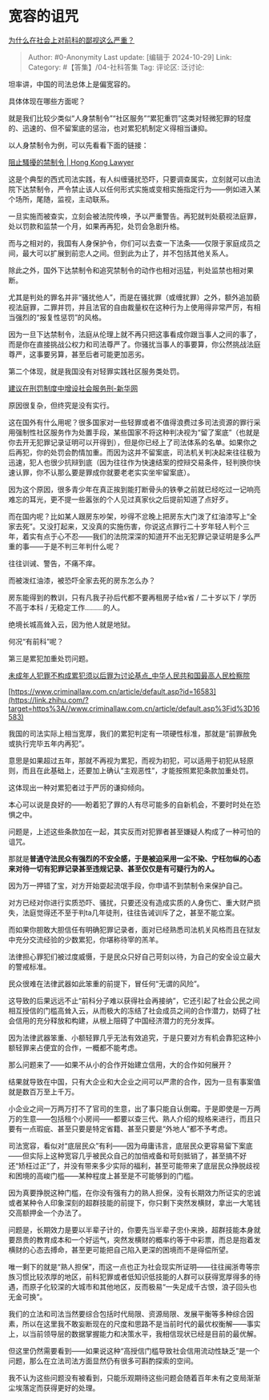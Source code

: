# 宽容的诅咒
[为什么在社会上对前科的鄙视这么严重？](https://www.zhihu.com/question/266232601/answer/17260385896)

> Author: #0-Anonymity
> Last update: [编辑于 2024-10-29]
> Link:
> Category: #【答集】/04-社科答集 
> Tag: 
> 评论区:
> 泛讨论:

坦率讲，中国的司法总体上是偏宽容的。

具体体现在哪些方面呢？

就是我们比较少类似“人身禁制令”“社区服务”“累犯重罚”这类对轻微犯罪的轻度的、迅速的、但不留案底的惩治，也对累犯机制定义得相当谦抑。

以人身禁制令为例，可以先看看下面的链接：

[阻止騷擾的禁制令 | Hong Kong Lawyer](https://link.zhihu.com/?target=https%3A//www.hk-lawyer.org/tc/content/%25E9%2598%25BB%25E6%25AD%25A2%25E9%25A8%25B7%25E6%2593%25BE%25E7%259A%2584%25E7%25A6%2581%25E5%2588%25B6%25E4%25BB%25A4)

这是个典型的西式司法实践，有人纠缠骚扰恐吓，只要调查属实，立刻就可以由法院下达禁制令，严令禁止该人以任何形式实施或变相实施指定行为——例如进入某个场所，尾随，监视，主动联系。

一旦实施而被查实，立刻会被法院传唤，予以严重警告。再犯就判处藐视法庭罪，处以罚款和监禁一个月，如果再再犯，处罚会急剧升格。

而与之相对的，我国有人身保护令，你们可以去查一下法条——仅限于家庭成员之间，最大可以扩展到前恋人之间。但到此为止了，并不包括其他关系人。

除此之外，国外下达禁制令和追究禁制令的动作也相对迅猛，判处监禁也相对果断。

尤其是判处的罪名并非“骚扰他人”，而是在骚扰罪（或缠扰罪）之外，额外追加藐视法庭罪，二罪并罚，并且法官的自由裁量权在这种行为上使用得非常严厉，有相当强烈的“报复性惩罚”的风格。

因为一旦下达禁制令，法庭从伦理上就不再只把这事看成你跟当事人之间的事了，而是你在直接挑战公权力和司法尊严了。你骚扰当事人的事要算，你公然挑战法庭尊严，这事要另算，甚至后者可能更加恶劣。

第二个体现，就是我国没有对轻罪实践社区服务类处罚。

[建议在刑罚制度中增设社会服务刑-新华网](https://link.zhihu.com/?target=http%3A//www.xinhuanet.com/politics/2015-09/15/c_128228522.htm)

原因很复杂，但终究是没有实行。

这在国外有什么用呢？很多国家对一些轻罪或者不值得浪费过多司法资源的罪行采用强制性社区服务作为处置手段，某些国家不将这种判决视为“留了案底”（也就是你去开无犯罪记录证明可以开得到），但是你已经上了司法体系的名单。如果你之后再犯，你的处罚会酌情加重。而因为这并不留案底，司法机关判决起来往往极为迅速，犯人也很少抗辩到底（因为往往作为快速结案的控辩交易条件，轻判换你快速认罪，你不认那么要是罪成你就要老老实实坐牢留案底）。

因为这个原因，很多青少年在真正挨到能打断骨头的铁拳之前就已经吃过一记响亮难忘的耳光，更不提一些嚣张的个人见过真家伙之后提前知道了点好歹。

而在国内呢？比如某人跟房东吵架，吵得不忿晚上把房东大门泼了红油漆写上“全家去死”。又没打起来，又没真的实施伤害，你说这点罪行二十岁年轻人判个三年，着实有点于心不忍——我们的法院深深的知道开不出无犯罪记录证明是多么严重的事——于是不判三年判什么呢？

往往训诫、警告，不痛不痒。

而被泼红油漆，被恐吓全家去死的房东怎么办？

房东能得到的教训，只有凡我子孙后代都不要再租房子给x省 / 二十岁以下 / 学历不高于本科 / 无稳定工作………的人。

绝境长城高耸入云，因为他人就是地狱。

何况“有前科”呢？

第三是累犯加重处罚问题。

[未成年人犯罪不构成累犯须以后罪为讨论基点\_中华人民共和国最高人民检察院](https://link.zhihu.com/?target=https%3A//www.spp.gov.cn/llyj/201710/t20171011_202267.shtml)

[https://www.criminallaw.com.cn/article/default.asp?id=16583](https://link.zhihu.com/?target=https%3A//www.criminallaw.com.cn/article/default.asp%3Fid%3D16583)

我国的司法实际上相当宽厚，我们的累犯判定有一项硬性标准，那就是“前罪赦免或执行完毕五年内再犯”。

意思是如果超过五年，那就不再视为累犯，而视为初犯，可以适用于初犯从轻原则，而且在此基础上，还要加上确认“主观恶性”，才能按照累犯条款加重处罚。

这体现出一种对累犯者过于严厉的谦抑倾向。

本心可以说是良好的——盼着犯了罪的人有尽可能多的自新机会，不要时时处在恐惧之中。

问题是，上述这些条款加在一起，其实反而对犯罪者甚至嫌疑人构成了一种可怕的诅咒。

那就是**普通守法民众有强烈的不安全感，于是被迫采用一尘不染、宁枉勿纵的心态来对待一切有犯罪记录甚至违规记录、甚至仅仅是有可疑行为的人。**

因为万一押错了宝，对方开始耍起流氓手段，你申请不到禁制令来保护自己。

对方已经对你进行实质恐吓、骚扰，只要还没有造成实质的人身伤亡、重大财产损失，法庭觉得还不至于判ta几年徒刑，往往告诫训斥了之，甚至不能立案。

而如果你胆敢大胆信任有明确犯罪记录者，面对已经熟悉司法机关风格而且在狱友中充分交流经验的少数累犯，你堪称待宰的羔羊。

法律担心罪犯们被过度威慑，于是民众只好自己苛刻以待，为自己的安全设立最大的警戒标准。

民众很难在法律武器如此笨重的前提下，冒任何“无谓的风险”。

这导致的后果远远不止“前科分子难以获得社会再接纳”，它还引起了社会公民之间相互授信的门槛高耸入云，从而极大的冻结了社会成员之间的合作潜力，妨碍了社会信用的充分释放和构建，从根上阻碍了中国经济潜力的充分发挥。

因为法律武器笨重、小额轻罪几乎无法有效追究，于是只要对方有机会靠犯这种小额轻罪来占便宜的合作，一概都不能考虑。

那么问题来了——如果不从小的合作开始建立信用，大的合作如何展开？

结果就导致在中国，只有大企业和大企业之间可以严肃的合作，因为一旦有事案值就是数百万至上千万。

小企业之间一万两万打不了官司的生意，出了事只能自认倒霉。于是即使是一万两万的生意——包括租个小房间——都要以查三代、熟人介绍的规格来进行，而且只要有一点瑕疵、甚至只要是特定省籍、甚至只要是“外地人”都不予考虑。

司法宽容，看似对“底层民众”有利——因为毋庸讳言，底层民众更容易留下案底——但实际上这种宽容几乎被民众自己的加倍戒备和苛刻抵销了，甚至搞不好还“矫枉过正”了，并没有带来多少实际的福利，甚至可能带来了底层民众挣脱歧视和困境的高峻门槛——某种程度上甚至是不可能够到的门槛。

因为真要挣脱这种门槛，在你没有强有力的熟人担保，没有长期效力所证实的忠诚或者某种令人印象深刻的超群技能的前提下，你只剩下突然发横财，拿出一大笔钱交高额押金一个办法了。

问题是，长期效力是要以半辈子计的，你要先当半辈子忠仆来换，超群技能本身就要昂贵的教育成本和一个好运气，突然发横财的概率约等于中彩票，而总是抱着发横财的心态去搏命，甚至更可能把自己陷入更深的困境而不是得偿所望。

唯一剩下的就是“熟人担保”，而这一点也正为社会现实所证明——往往闽浙粤等宗族习惯比较浓厚的地区，前科犯罪或者低知识低技能的人群可以获得宽厚得多的待遇，而原子化较深的大城市和其他地区，反而极易“一失足成千古恨，浪子回头也无金可换”。

我们的立法和司法当然要综合包括时代局限、资源局限、发展平衡等多种综合因素，所以在这里我不敢妄断现在的尺度和思路不是当前时代的最优权衡解——事实上，以当前领导层的数据掌握能力和决策水平，我相信现状已经是目前的最优解。

但这里仍然需要看到——如果说这种“高授信门槛导致社会信用流动性缺乏”是一个问题，那么在立法司法方面显然仍有很多可斟酌探索的空间。

我不认为这些问题没有被看到，只能乐观期待这些问题会随着百年未有之变局渐渐尘埃落定而获得更好的处理。
